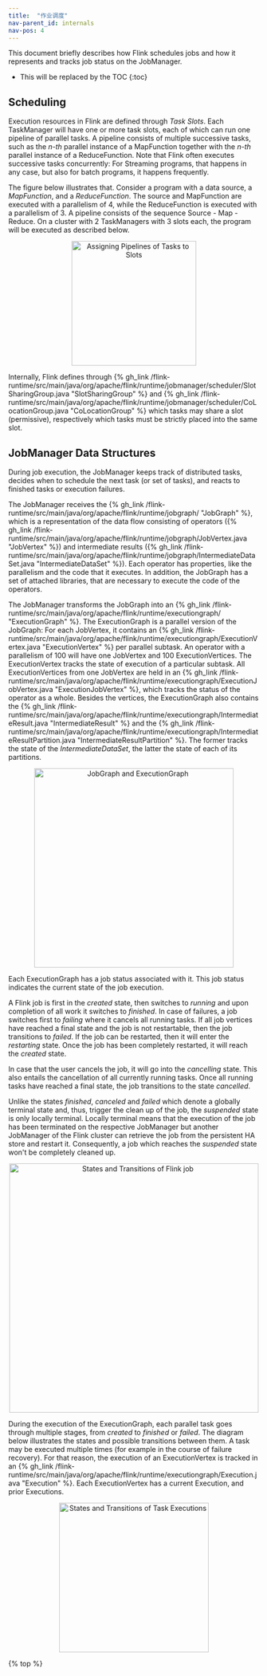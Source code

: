 ```yaml
---
title:  "作业调度"
nav-parent_id: internals
nav-pos: 4
---
```

<!--
Licensed to the Apache Software Foundation (ASF) under one
or more contributor license agreements.  See the NOTICE file
distributed with this work for additional information
regarding copyright ownership.  The ASF licenses this file
to you under the Apache License, Version 2.0 (the
"License"); you may not use this file except in compliance
with the License.  You may obtain a copy of the License at

  http://www.apache.org/licenses/LICENSE-2.0

Unless required by applicable law or agreed to in writing,
software distributed under the License is distributed on an
"AS IS" BASIS, WITHOUT WARRANTIES OR CONDITIONS OF ANY
KIND, either express or implied.  See the License for the
specific language governing permissions and limitations
under the License.
-->

This document briefly describes how Flink schedules jobs and
how it represents and tracks job status on the JobManager.

* This will be replaced by the TOC
{:toc}


## Scheduling

Execution resources in Flink are defined through _Task Slots_. Each TaskManager will have one or more task slots,
each of which can run one pipeline of parallel tasks. A pipeline consists of multiple successive tasks, such as the
*n-th* parallel instance of a MapFunction together with the *n-th* parallel instance of a ReduceFunction.
Note that Flink often executes successive tasks concurrently: For Streaming programs, that happens in any case,
but also for batch programs, it happens frequently.

The figure below illustrates that. Consider a program with a data source, a *MapFunction*, and a *ReduceFunction*.
The source and MapFunction are executed with a parallelism of 4, while the ReduceFunction is executed with a
parallelism of 3. A pipeline consists of the sequence Source - Map - Reduce. On a cluster with 2 TaskManagers with
3 slots each, the program will be executed as described below.

<div style="text-align: center;">
<img src="{{ site.baseurl }}/fig/slots.svg" alt="Assigning Pipelines of Tasks to Slots" height="250px" style="text-align: center;"/>
</div>

Internally, Flink defines through {% gh_link /flink-runtime/src/main/java/org/apache/flink/runtime/jobmanager/scheduler/SlotSharingGroup.java "SlotSharingGroup" %}
and {% gh_link /flink-runtime/src/main/java/org/apache/flink/runtime/jobmanager/scheduler/CoLocationGroup.java "CoLocationGroup" %}
which tasks may share a slot (permissive), respectively which tasks must be strictly placed into the same slot.


## JobManager Data Structures

During job execution, the JobManager keeps track of distributed tasks, decides when to schedule the next task (or set of tasks),
and reacts to finished tasks or execution failures.

The JobManager receives the {% gh_link /flink-runtime/src/main/java/org/apache/flink/runtime/jobgraph/ "JobGraph" %},
which is a representation of the data flow consisting of operators ({% gh_link /flink-runtime/src/main/java/org/apache/flink/runtime/jobgraph/JobVertex.java "JobVertex" %})
and intermediate results ({% gh_link /flink-runtime/src/main/java/org/apache/flink/runtime/jobgraph/IntermediateDataSet.java "IntermediateDataSet" %}).
Each operator has properties, like the parallelism and the code that it executes.
In addition, the JobGraph has a set of attached libraries, that are necessary to execute the code of the operators.

The JobManager transforms the JobGraph into an {% gh_link /flink-runtime/src/main/java/org/apache/flink/runtime/executiongraph/ "ExecutionGraph" %}.
The ExecutionGraph is a parallel version of the JobGraph: For each JobVertex, it contains an {% gh_link /flink-runtime/src/main/java/org/apache/flink/runtime/executiongraph/ExecutionVertex.java "ExecutionVertex" %} per parallel subtask. An operator with a parallelism of 100 will have one JobVertex and 100 ExecutionVertices.
The ExecutionVertex tracks the state of execution of a particular subtask. All ExecutionVertices from one JobVertex are held in an
{% gh_link /flink-runtime/src/main/java/org/apache/flink/runtime/executiongraph/ExecutionJobVertex.java "ExecutionJobVertex" %},
which tracks the status of the operator as a whole.
Besides the vertices, the ExecutionGraph also contains the {% gh_link /flink-runtime/src/main/java/org/apache/flink/runtime/executiongraph/IntermediateResult.java "IntermediateResult" %} and the {% gh_link /flink-runtime/src/main/java/org/apache/flink/runtime/executiongraph/IntermediateResultPartition.java "IntermediateResultPartition" %}. The former tracks the state of the *IntermediateDataSet*, the latter the state of each of its partitions.

<div style="text-align: center;">
<img src="{{ site.baseurl }}/fig/job_and_execution_graph.svg" alt="JobGraph and ExecutionGraph" height="400px" style="text-align: center;"/>
</div>

Each ExecutionGraph has a job status associated with it.
This job status indicates the current state of the job execution.

A Flink job is first in the *created* state, then switches to *running* and upon completion of all work it switches to *finished*.
In case of failures, a job switches first to *failing* where it cancels all running tasks.
If all job vertices have reached a final state and the job is not restartable, then the job transitions to *failed*.
If the job can be restarted, then it will enter the *restarting* state.
Once the job has been completely restarted, it will reach the *created* state.

In case that the user cancels the job, it will go into the *cancelling* state.
This also entails the cancellation of all currently running tasks.
Once all running tasks have reached a final state, the job transitions to the state *cancelled*.

Unlike the states *finished*, *canceled* and *failed* which denote a globally terminal state and, thus, trigger the clean up of the job, the *suspended* state is only locally terminal.
Locally terminal means that the execution of the job has been terminated on the respective JobManager but another JobManager of the Flink cluster can retrieve the job from the persistent HA store and restart it.
Consequently, a job which reaches the *suspended* state won't be completely cleaned up.

<div style="text-align: center;">
<img src="{{ site.baseurl }}/fig/job_status.svg" alt="States and Transitions of Flink job" height="500px" style="text-align: center;"/>
</div>

During the execution of the ExecutionGraph, each parallel task goes through multiple stages, from *created* to *finished* or *failed*. The diagram below illustrates the
states and possible transitions between them. A task may be executed multiple times (for example in the course of failure recovery).
For that reason, the execution of an ExecutionVertex is tracked in an {% gh_link /flink-runtime/src/main/java/org/apache/flink/runtime/executiongraph/Execution.java "Execution" %}. Each ExecutionVertex has a current Execution, and prior Executions.

<div style="text-align: center;">
<img src="{{ site.baseurl }}/fig/state_machine.svg" alt="States and Transitions of Task Executions" height="300px" style="text-align: center;"/>
</div>

{% top %}
